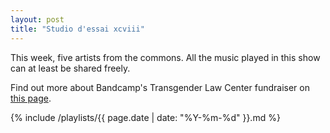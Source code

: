 ```yaml
---
layout: post
title: "Studio d'essai xcviii"
---
```


This week, five artists from the commons. All the music played in this show can at least be shared freely.

Find out more about Bandcamp's Transgender Law Center fundraiser on [this page](https://daily.bandcamp.com/2017/08/04/update-on-fridays-transgender-law-center-fundraiser/).

 {% include /playlists/{{ page.date | date: "%Y-%m-%d" }}.md %}
